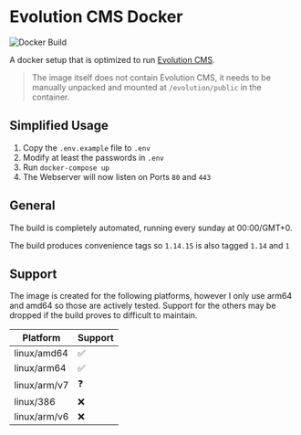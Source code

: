 # Evolution CMS Docker

![Docker Build](https://github.com/749/docker-php-fpm-evolution/actions/workflows/docker-publish.yml/badge.svg)

A docker setup that is optimized to run [Evolution CMS](https://github.com/evolution-cms/evolution).

> The image itself does not contain Evolution CMS, it needs to be manually unpacked and mounted at `/evolution/public` in the container.

## Simplified Usage

1. Copy the `.env.example` file to `.env`
2. Modify at least the passwords in `.env`
3. Run `docker-compose up`
4. The Webserver will now listen on Ports `80` and `443`

## General

The build is completely automated, running every sunday at 00:00/GMT+0.

The build produces convenience tags so `1.14.15` is also tagged `1.14` and `1`

## Support

The image is created for the following platforms, however I only use arm64 and amd64 so those are actively tested. Support for the others may be dropped if the build proves to difficult to maintain.

<!-- prettier-ignore -->
| Platform     | Support |
| ------------ | ------- |
| linux/amd64  | ✅      |
| linux/arm64  | ✅      |
| linux/arm/v7 | ❓      |
| linux/386    | ❌      |
| linux/arm/v6 | ❌      |
